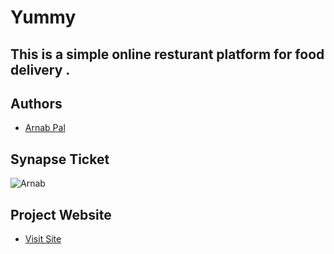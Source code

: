 # Yummy

## This is a simple online resturant platform for food delivery  .



## Authors

- [Arnab Pal](https://github.com/arnabpal16)

## Synapse Ticket

![Arnab](https://user-images.githubusercontent.com/109953155/212458539-13fda957-2f73-4431-a0d0-552b289b8dcc.png)



## Project Website
- [Visit Site](https://proj1-xi.vercel.app/)
